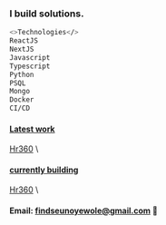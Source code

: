 ### I build solutions.

```bash
<>Technologies</>
ReactJS
NextJS
Javascript
Typescript
Python
PSQL
Mongo
Docker
CI/CD
```
#### <ins>Latest work</ins> 
[Hr360](https://hr-360-dashboard.vercel.app/auth/login) \

#### <ins>currently building</ins> 
[Hr360](https://jobber-one.vercel.app/) \

#### Email: findseunoyewole@gmail.com 📧
